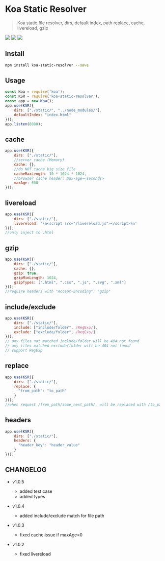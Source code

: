 
# Koa Static Resolver
> Koa static file resolver, dirs, default index, path replace, cache, livereload, gzip

[![](https://img.shields.io/npm/v/koa-static-resolver)](https://www.npmjs.com/package/koa-static-resolver)
[![](https://badgen.net/npm/dw/koa-static-resolver)](https://www.npmjs.com/package/koa-static-resolver)
![](https://img.shields.io/github/license/cenfun/koa-static-resolver)

## Install 
```sh
npm install koa-static-resolver --save
```

## Usage
```js
const Koa = require('koa');
const KSR = require('koa-static-resolver');
const app = new Koa();
app.use(KSR({
    dirs: ["./static/", "../node_modules/"],
    defaultIndex: "index.html"
}));
app.listen(8080);
```

## cache
```js
app.use(KSR({
    dirs: ["./static/"],
    //server cache (Memory)
    cache: {},
    //do NOT cache big size file
    cacheMaxLength: 10 * 1024 * 1024,
    //browser cache header: max-age=<seconds>
    maxAge: 600
}));
```

## livereload
```js
app.use(KSR({
    dirs: ["./static/"],
    livereload: '\n<script src="/livereload.js"></script>\n'
}));
//only inject to .html
```

## gzip
```js
app.use(KSR({
    dirs: ["./static/"],
    cache: {},
    gzip: true,
    gzipMinLength: 1024,
    gzipTypes: [".html", ".css", ".js", ".svg", ".xml"]
}));
//require headers with "Accept-Encoding": "gzip"
```

## include/exclude
```js
app.use(KSR({
    dirs: ["./static/"],
    include: ["include/folder", /RegExp/],
    exclude: ["exclude/folder", /RegExp/]
}));
// any files not matched include/folder will be 404 not found
// any files matched exclude/folder will be 404 not found
// support RegExp
```

## replace
```js
app.use(KSR({
    dirs: ["./static/"],
    replace: {
      "from_path": "to_path"
    }
}));
//when request /from_path/some_next_path/, will be replaced with /to_path/some_next_path/ to find out file path
```

## headers
```js
app.use(KSR({
    dirs: ["./static/"],
    headers: {
      "header_key": "header_value"
    }
}));
```


## CHANGELOG

+ v1.0.5
  - added test case
  - added types

+ v1.0.4
  - added include/exclude match for file path

+ v1.0.3
  - fixed cache issue if maxAge=0

+ v1.0.2
  - fixed livereload
